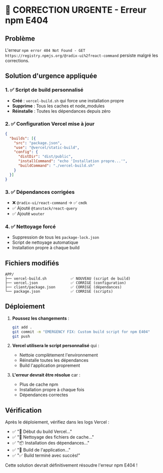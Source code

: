 # 🚨 CORRECTION URGENTE - Erreur npm E404

## Problème
L'erreur `npm error 404 Not Found - GET https://registry.npmjs.org/@radix-ui%2freact-command` persiste malgré les corrections.

## Solution d'urgence appliquée

### 1. ✅ Script de build personnalisé
- **Créé** : `vercel-build.sh` qui force une installation propre
- **Supprime** : Tous les caches et node_modules
- **Réinstalle** : Toutes les dépendances depuis zéro

### 2. ✅ Configuration Vercel mise à jour
```json
{
  "builds": [{
    "src": "package.json",
    "use": "@vercel/static-build",
    "config": {
      "distDir": "dist/public",
      "installCommand": "echo 'Installation propre...'",
      "buildCommand": "./vercel-build.sh"
    }
  }]
}
```

### 3. ✅ Dépendances corrigées
- ❌ `@radix-ui/react-command` → ✅ `cmdk`
- ✅ Ajouté `@tanstack/react-query`
- ✅ Ajouté `wouter`

### 4. ✅ Nettoyage forcé
- Suppression de tous les `package-lock.json`
- Script de nettoyage automatique
- Installation propre à chaque build

## Fichiers modifiés

```
APP/
├── vercel-build.sh           ✅ NOUVEAU (script de build)
├── vercel.json               ✅ CORRIGÉ (configuration)
├── client/package.json       ✅ CORRIGÉ (dépendances)
└── package.json              ✅ CORRIGÉ (scripts)
```

## Déploiement

1. **Poussez les changements** :
   ```bash
   git add .
   git commit -m "EMERGENCY FIX: Custom build script for npm E404"
   git push
   ```

2. **Vercel utilisera le script personnalisé** qui :
   - Nettoie complètement l'environnement
   - Réinstalle toutes les dépendances
   - Build l'application proprement

3. **L'erreur devrait être résolue** car :
   - Plus de cache npm
   - Installation propre à chaque fois
   - Dépendances correctes

## Vérification

Après le déploiement, vérifiez dans les logs Vercel :
- ✅ "🚀 Début du build Vercel..."
- ✅ "🧹 Nettoyage des fichiers de cache..."
- ✅ "📦 Installation des dépendances..."
- ✅ "🔨 Build de l'application..."
- ✅ "✅ Build terminé avec succès!"

Cette solution devrait définitivement résoudre l'erreur npm E404 ! 